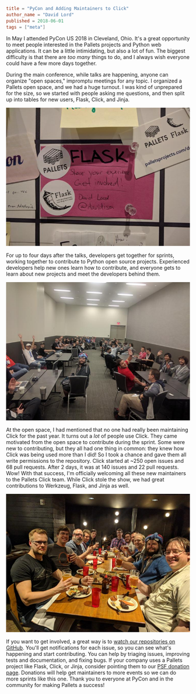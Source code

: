 ~~~~toml
title = "PyCon and Adding Maintainers to Click"
author_name = "David Lord"
published = 2018-06-01
tags = ["meta"]
~~~~

In May I attended PyCon US 2018 in Cleveland, Ohio. It's a great opportunity to meet people interested in the Pallets projects and Python web applications. It can be a little intimidating, but also a lot of fun. The biggest difficulty is that there are *too many* things to do, and I always wish everyone could have a few more days together.

During the main conference, while talks are happening, anyone can organize "open spaces," impromptu meetings for any topic. I organized a Pallets open space, and we had a huge turnout. I was kind of unprepared for the size, so we started with people asking me questions, and then split up into tables for new users, Flask, Click, and Jinja.

![Open space announcement](open-space-board.jpg)

For up to four days after the talks, developers get together for sprints, working together to contribute to Python open source projects. Experienced developers help new ones learn how to contribute, and everyone gets to learn about new projects and meet the developers behind them.

![Pallets open space](open-space.jpg)

At the open space, I had mentioned that no one had really been maintaining Click for the past year. It turns out a *lot* of people use Click. They came motivated from the open space to contribute during the sprint. Some were new to contributing, but they all had one thing in common: they knew how Click was being used more than I did! So I took a chance and gave them all write permissions to the repository. Click started at ~250 open issues and 68 pull requests. After 2 days, it was at 140 issues and 22 pull requests. Wow! With that success, I'm officially welcoming all these new maintainers to the Pallets Click team. While Click stole the show, we had great contributions to Werkzeug, Flask, and Jinja as well.

![Dinner with Pallets sprinters](sprint-dinner.jpg)

If you want to get involved, a great way is to [watch our repositories on GitHub](https://help.github.com/articles/watching-and-unwatching-repositories/). You'll get notifications for each issue, so you can see what's happening and start contributing. You can help by triaging issues, improving tests and documentation, and fixing bugs. If your company uses a Pallets project like Flask, Click, or Jinja, consider pointing them to our [PSF donation page](https://www.palletsprojects.com/donate). Donations will help get maintainers to more events so we can do more sprints like this one. Thank you to everyone at PyCon and in the community for making Pallets a success!

